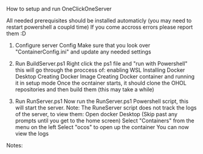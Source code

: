How to setup and run OneClickOneServer

All needed prerequisites should be installed automaticly (you may need to restart powershell a coupld time)
If you come accross errors please report them :D

1. Configure server Config
    Make sure that you look over "ContainerConfig.ini" and update any needed settings

2. Run BuildServer.ps1
    Right click the ps1 file and "run with Powershell" this will go through the proccess of:
    enabling WSL
    Installing Docker Desktop
    Creating Docker Image
    Creating Docker container and running it in setup mode
    Once the ocntainer starts, it should clone the OHOL repositories and then build them (this may take a while)

3. Run RunServer.ps1
    Now run the RunServer.ps1 Powershell script,  this will start the server.
    Note: The RuneServer script does not track the logs of the server, to view them:
        Open docker Desktop (Skip past any prompts until you get to the home screen)
        Select "Containers" from the menu on the left
        Select "ocos" to open up the container
        You can now view the logs


Notes:
    